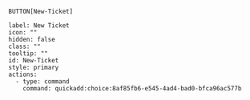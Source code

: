 `BUTTON[New-Ticket]`


```meta-bind-button
label: New Ticket
icon: ""
hidden: false
class: ""
tooltip: ""
id: New-Ticket
style: primary
actions:
  - type: command
    command: quickadd:choice:8af85fb6-e545-4ad4-bad0-bfca96ac577b

```